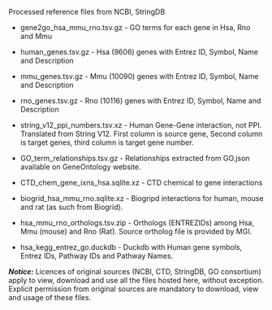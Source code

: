 Processed reference files from NCBI, StringDB

- gene2go_hsa_mmu_rno.tsv.gz - GO terms for each gene in Hsa, Rno and Mmu

- human_genes.tsv.gz - Hsa (9606) genes with Entrez ID, Symbol, Name and Description

- mmu_genes.tsv.gz - Mmu (10090) genes with Entrez ID, Symbol, Name and Description

- rno_genes.tsv.gz - Rno (10116) genes with Entrez ID, Symbol, Name and Description

- string_v12_ppi_numbers.tsv.xz - Human Gene-Gene interaction, not PPI. Translated from String V12. First column is source gene, Second column is target genes, third column is target gene number.
- GO_term_relationships.tsv.gz - Relationships extracted from GO.json available on GeneOntology website.
- CTD_chem_gene_ixns_hsa.sqlite.xz - CTD chemical to gene interactions
- biogrid_hsa_mmu_rno.sqlite.xz - Biogripd interactions for human, mouse and rat (as such from Biogrid).
- hsa_mmu_rno_orthologs.tsv.zip - Orthologs (ENTREZIDs) among Hsa, Mmu (mouse) and Rno (Rat). Source ortholog file is provided by MGI.
- hsa_kegg_entrez_go.duckdb - Duckdb with Human gene symbols, Entrez IDs, Pathway IDs and Pathway Names.

**_Notice:_**  Licences of original sources (NCBI, CTD, StringDB, GO consortium) apply to view, download and use all the files hosted here, without exception. Explicit permission from original sources are mandatory to download, view and usage of these files. 

